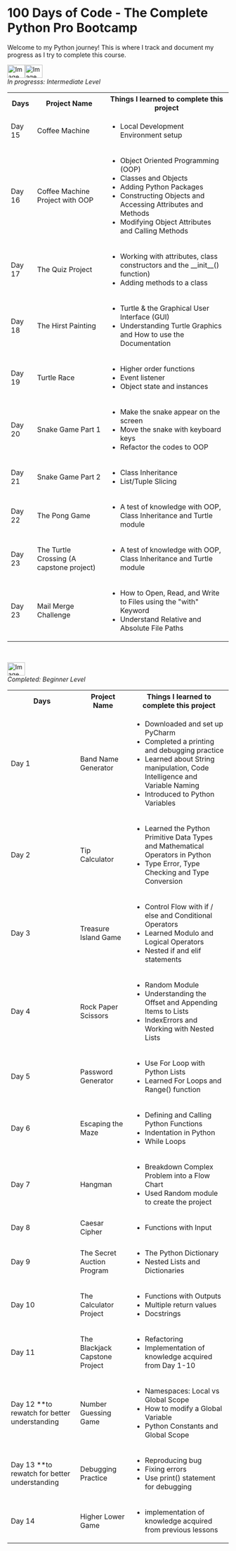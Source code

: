 <h1>100 Days of Code - The Complete Python Pro Bootcamp</h1>

Welcome to my Python journey! This is where I track and document my progress as I try to complete this course.

<!-----------------------------------------------------------------------INTERMEDIATE SECTION---------------------------------------------------------------------------------------->

<img width="40" height="30" alt="Image" src="https://github.com/user-attachments/assets/006dd03a-4b45-4273-a096-801fc805b10d" /><img width="40" height="30" alt="Image" src="https://github.com/user-attachments/assets/006dd03a-4b45-4273-a096-801fc805b10d" />
<br>
<i>In progresss: Intermediate Level</i>

<table>
  <tr>
    <th>Days</th>
    <th>Project Name</th>
    <th>Things I learned to complete this project</th>
  </tr>
  <tr>
    <td>Day 15</td>
    <td>Coffee Machine</td>
    <td>
      <ul>
        <li>Local Development Environment setup</li>
      </ul>
    </td>
  </tr>
  <tr>
    <td>Day 16</td>
    <td>Coffee Machine Project with OOP</td>
    <td>
      <ul>
        <li>Object Oriented Programming (OOP)</li>
        <li>Classes and Objects</li>
        <li>Adding Python Packages</li>
        <li>Constructing Objects and Accessing Attributes and Methods</li>
        <li>Modifying Object Attributes and Calling Methods</li>
      </ul>
    </td>
  </tr>
  <tr>
    <td>Day 17</td>
    <td>The Quiz Project</td>
    <td>
      <ul>
        <li>Working with attributes, class constructors and the __init__() function)</li>
        <li>Adding methods to a class</li>
      </ul>
    </td>
  </tr>
  <tr>
    <td>Day 18</td>
    <td>The Hirst Painting</td>
    <td>
      <ul>
        <li>Turtle & the Graphical User Interface (GUI)</li>
        <li>Understanding Turtle Graphics and How to use the Documentation</li>
      </ul>
    </td>
  </tr>
  <tr>
    <td>Day 19</td>
    <td>Turtle Race</td>
    <td>
      <ul>
        <li>Higher order functions</li>
        <li>Event listener</li>
        <li>Object state and instances</li>
      </ul>
    </td>
  </tr>

  <tr>
    <td>Day 20</td>
    <td>Snake Game Part 1</td>
    <td>
      <ul>
        <li>Make the snake appear on the screen</li>
        <li>Move the snake with keyboard keys</li>
        <li>Refactor the codes to OOP</li>
      </ul>
    </td>
  </tr>

  <tr>
    <td>Day 21</td>
    <td>Snake Game Part 2</td>
    <td>
      <ul>
        <li>Class Inheritance</li>
        <li>List/Tuple Slicing</li>
      </ul>
    </td>
  </tr>

  <tr>
    <td>Day 22</td>
    <td>The Pong Game</td>
    <td>
      <ul>
        <li>A test of knowledge with OOP, Class Inheritance and Turtle module</li>
      </ul>
    </td>
  </tr>

  <tr>
    <td>Day 23</td>
    <td>The Turtle Crossing (A capstone project)</td>
    <td>
      <ul>
        <li>A test of knowledge with OOP, Class Inheritance and Turtle module</li>
      </ul>
    </td>
  </tr>

  <tr>
    <td>Day 23</td>
    <td>Mail Merge Challenge</td>
    <td>
      <ul>
        <li>How to Open, Read, and Write to Files using the "with" Keyword</li>
        <li>Understand Relative and Absolute File Paths</li>
      </ul>
    </td>
  </tr>

</table>
<br>
<!-----------------------------------------------------------------------BEGINNER SECTION---------------------------------------------------------------------------------------->

<img width="40" height="30" alt="Image" src="https://github.com/user-attachments/assets/006dd03a-4b45-4273-a096-801fc805b10d" /><br>
<i>Completed: Beginner Level</i>

<table>
  <tr>
    <th>Days</th>
    <th>Project Name</th>
    <th>Things I learned to complete this project</th>
  </tr>
  <tr>
    <td>Day 1</td>
    <td>Band Name Generator</td>
    <td>
      <ul>
        <li>Downloaded and set up PyCharm</li>
        <li>Completed a printing and debugging practice</li>
        <li>Learned about String manipulation, Code Intelligence and Variable Naming</li>
        <li>Introduced to Python Variables</li>
      </ul>
    </td>
  </tr>
  
  <tr>
    <td>Day 2</td>
    <td>Tip Calculator</td>
    <td>
      <ul>
      <li>Learned the Python Primitive Data Types and Mathematical Operators in Python</li>
      <li>Type Error, Type Checking and Type Conversion</li>
      </ul>
    </td>
  </tr>
  
  <tr>
    <td>Day 3</td>
    <td>Treasure Island Game</td>
    <td>
      <ul>
        <li>Control Flow with if / else and Conditional Operators</li>
        <li>Learned Modulo and Logical Operators</li>
        <li>Nested if and elif statements</li>
      </ul>
    </td>
  </tr>

  <tr>
    <td>Day 4</td>
    <td>Rock Paper Scissors</td>
    <td>
      <ul>
        <li>Random Module</li>
        <li>Understanding the Offset and Appending Items to Lists</li>
        <li>IndexErrors and Working with Nested Lists</li>
      </ul>
    </td>
  </tr>

  <tr>
    <td>Day 5</td>
    <td>Password Generator</td>
    <td>
      <ul>
        <li>Use For Loop with Python Lists</li>
        <li>Learned For Loops and Range() function</li>
      </ul>
    </td>
  </tr>

  <tr>
    <td>Day 6</td>
    <td>Escaping the Maze</td>
    <td>
      <ul>
        <li>Defining and Calling Python Functions</li>
        <li>Indentation in Python</li>
        <li>While Loops</li>
      </ul>
    </td>
  </tr>

  <tr>
    <td>Day 7</td>
    <td>Hangman</td>
    <td>
      <ul>
        <li>Breakdown Complex Problem into a Flow Chart</li>
        <li>Used Random module to create the project</li>
      </ul>
    </td>
  </tr>

  <tr>
    <td>Day 8</td>
    <td>Caesar Cipher</td>
    <td>
      <ul>
        <li>Functions with Input</li>
      </ul>
    </td>
  </tr>

  <tr>
    <td>Day 9</td>
    <td>The Secret Auction Program</td>
    <td>
      <ul>
        <li>The Python Dictionary</li>
        <li>Nested Lists and Dictionaries</li>
      </ul>
    </td>
  </tr>

  <tr>
    <td>Day 10</td>
    <td>The Calculator Project</td>
    <td>
      <ul>
        <li>Functions with Outputs</li>
        <li>Multiple return values</li>
        <li>Docstrings</li>
      </ul>
    </td>
  </tr>

  <tr>
    <td>Day 11</td>
    <td>The Blackjack Capstone Project</td>
    <td>
      <ul>
        <li>Refactoring</li>
        <li>Implementation of knowledge acquired from Day 1-10</li>
      </ul>
    </td>
  </tr>

  <tr>
    <td>Day 12 **to rewatch for better understanding</td>
    <td>Number Guessing Game</td>
    <td>
      <ul>
        <li>Namespaces: Local vs Global Scope</li>
        <li>How to modify a Global Variable</li>
        <li>Python Constants and Global Scope</li>
      </ul>
    </td>
  </tr>

  <tr>
    <td>Day 13 **to rewatch for better understanding</td>
    <td>Debugging Practice</td>
    <td>
      <ul>
        <li>Reproducing bug</li>
        <li>Fixing errors</li>
        <li>Use print() statement for debugging</li>
      </ul>
    </td>
  </tr>

  <tr>
    <td>Day 14</td>
    <td>Higher Lower Game</td>
    <td>
      <ul>
        <li>implementation of knowledge acquired from previous lessons</li>
      </ul>
    </td>
  </tr>




</table>
